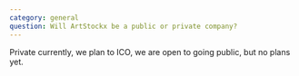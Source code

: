 ```yaml
---
category: general
question: Will ArtStockx be a public or private company?
---
```

Private currently, we plan to ICO, we are open to going public, but no plans yet.